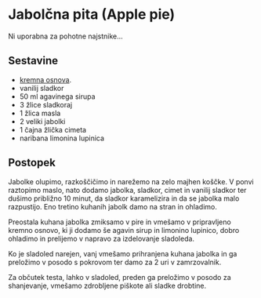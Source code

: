 # Jabolčna pita (Apple pie)

Ni uporabna za pohotne najstnike...

## Sestavine

 * [kremna osnova](../Osnova.md).
 * vanilij sladkor
 * 50 ml agavinega sirupa
 * 3 žlice sladkoraj
 * 1 žlica masla
 * 2 veliki jabolki
 * 1 čajna žlička cimeta
 * naribana limonina lupinica
 
## Postopek
 
Jabolke olupimo, razkoščičimo in narežemo na zelo majhen koščke. V ponvi raztopimo maslo, nato dodamo jabolka, sladkor, cimet in vanilij sladkor ter dušimo približno 10 minut, da sladkor karamelizira in da se jabolka malo razpustijo. Eno tretino kuhanih jabolk damo na stran in ohladimo.

Preostala kuhana jabolka zmiksamo v pire in vmešamo v pripravljeno kremno osnovo, ki ji dodamo še agavin sirup in limonino lupinico, dobro ohladimo in prelijemo v napravo za izdelovanje sladoleda.

Ko je sladoled narejen, vanj vmešamo prihranjena kuhana jabolka in ga preložimo v posodo s pokrovom ter damo za 2 uri v zamrzovalnik.

Za občutek testa, lahko v sladoled, preden ga preložimo v posodo za shanjevanje, vmešamo zdrobljene piškote ali sladke drobtine.
